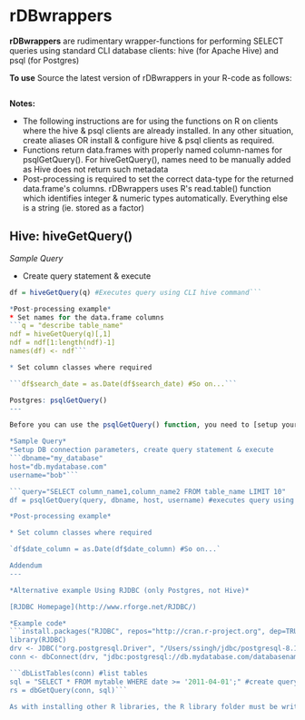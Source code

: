 rDBwrappers
=========

**rDBwrappers** are rudimentary wrapper-functions for performing SELECT queries using standard CLI database clients: hive (for Apache Hive) and psql (for Postgres)


**To use**
Source the latest version of rDBwrappers in your R-code as follows:
```source("https://github.com/satpreetsingh/rDBwrappers/raw/master/RdbWrappers.R") # Source from a URL or from a locally downloaded version
```

**Notes:**
* The following instructions are for using the functions on R on clients where the hive & psql clients are already installed. In any other situation, create aliases OR install & configure hive & psql clients as required.
* Functions return data.frames with properly named column-names for psqlGetQuery(). For hiveGetQuery(), names need to be manually added as Hive does not return such metadata 
* Post-processing is required to set the correct data-type for the returned data.frame's columns. rDBwrappers uses R's read.table() function which identifies integer & numeric types automatically. Everything else is a string (ie. stored as a factor)

Hive: hiveGetQuery()
---

*Sample Query*
* Create query statement & execute
```q = "SELECT column_name1,column_name2 FROM table_name LIMIT 10"
df = hiveGetQuery(q) #Executes query using CLI hive command```

*Post-processing example*
* Set names for the data.frame columns
```q = "describe table_name"
ndf = hiveGetQuery(q)[,1]
ndf = ndf[1:length(ndf)-1]
names(df) <- ndf```

* Set column classes where required

```df$search_date = as.Date(df$search_date) #So on...```

Postgres: psqlGetQuery()
---

Before you can use the psqlGetQuery() function, you need to [setup your pgpass file](http://wiki.postgresql.org/wiki/Pgpass). Don't forget to chmod 0600 it. Note how doing this means that your code does not contain your password (doing otherwise would be a very poor scripting practice)

*Sample Query*
*Setup DB connection parameters, create query statement & execute
```dbname="my_database"
host="db.mydatabase.com"
username="bob"```

```query="SELECT column_name1,column_name2 FROM table_name LIMIT 10"
df = psqlGetQuery(query, dbname, host, username) #executes query using psql command```

*Post-processing example*

* Set column classes where required

`df$date_column = as.Date(df$date_column) #So on...`

Addendum
---

*Alternative example Using RJDBC (only Postgres, not Hive)*

[RJDBC Homepage](http://www.rforge.net/RJDBC/)

*Example code*
```install.packages("RJDBC", repos="http://cran.r-project.org", dep=TRUE) #Install required packages
library(RJDBC) 
drv <- JDBC("org.postgresql.Driver", "/Users/ssingh/jdbc/postgresql-8.1-407.jdbc3.jar", identifier.quote="`") #Instatiate driver
conn <- dbConnect(drv, "jdbc:postgresql://db.mydatabase.com/databasename", "username", "pwd") #make connection```

```dbListTables(conn) #list tables
sql = "SELECT * FROM mytable WHERE date >= '2011-04-01';" #create query statement
rs = dbGetQuery(conn, sql)```

As with installing other R libraries, the R library folder must be writable by your user executing it.  On linux workstation it will most likely be "/usr/lib/R/library/".  

